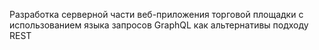 Разработка серверной части веб-приложения торговой площадки с использованием языка запросов GraphQL как альтернативы  подходу REST